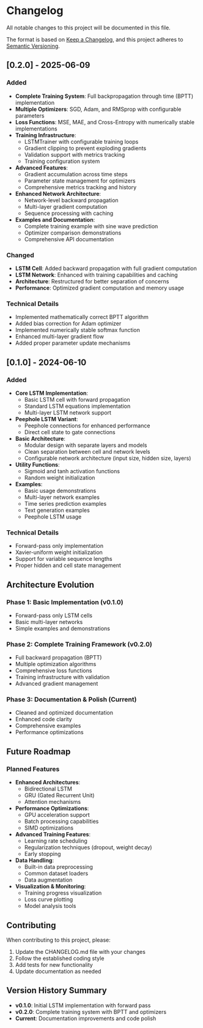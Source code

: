 # Changelog

All notable changes to this project will be documented in this file.

The format is based on [Keep a Changelog](https://keepachangelog.com/en/1.0.0/),
and this project adheres to [Semantic Versioning](https://semver.org/spec/v2.0.0.html).

## [0.2.0] - 2025-06-09

### Added
- **Complete Training System**: Full backpropagation through time (BPTT) implementation
- **Multiple Optimizers**: SGD, Adam, and RMSprop with configurable parameters
- **Loss Functions**: MSE, MAE, and Cross-Entropy with numerically stable implementations
- **Training Infrastructure**:
  - LSTMTrainer with configurable training loops
  - Gradient clipping to prevent exploding gradients
  - Validation support with metrics tracking
  - Training configuration system
- **Advanced Features**:
  - Gradient accumulation across time steps
  - Parameter state management for optimizers
  - Comprehensive metrics tracking and history
- **Enhanced Network Architecture**:
  - Network-level backward propagation
  - Multi-layer gradient computation
  - Sequence processing with caching
- **Examples and Documentation**:
  - Complete training example with sine wave prediction
  - Optimizer comparison demonstrations
  - Comprehensive API documentation

### Changed
- **LSTM Cell**: Added backward propagation with full gradient computation
- **LSTM Network**: Enhanced with training capabilities and caching
- **Architecture**: Restructured for better separation of concerns
- **Performance**: Optimized gradient computation and memory usage

### Technical Details
- Implemented mathematically correct BPTT algorithm
- Added bias correction for Adam optimizer
- Implemented numerically stable softmax function
- Enhanced multi-layer gradient flow
- Added proper parameter update mechanisms

## [0.1.0] - 2024-06-10

### Added
- **Core LSTM Implementation**:
  - Basic LSTM cell with forward propagation
  - Standard LSTM equations implementation
  - Multi-layer LSTM network support
- **Peephole LSTM Variant**:
  - Peephole connections for enhanced performance
  - Direct cell state to gate connections
- **Basic Architecture**:
  - Modular design with separate layers and models
  - Clean separation between cell and network levels
  - Configurable network architecture (input size, hidden size, layers)
- **Utility Functions**:
  - Sigmoid and tanh activation functions
  - Random weight initialization
- **Examples**:
  - Basic usage demonstrations
  - Multi-layer network examples
  - Time series prediction examples
  - Text generation examples
  - Peephole LSTM usage

### Technical Details
- Forward-pass only implementation
- Xavier-uniform weight initialization
- Support for variable sequence lengths
- Proper hidden and cell state management

## Architecture Evolution

### Phase 1: Basic Implementation (v0.1.0)
- Forward-pass only LSTM cells
- Basic multi-layer networks
- Simple examples and demonstrations

### Phase 2: Complete Training Framework (v0.2.0)
- Full backward propagation (BPTT)
- Multiple optimization algorithms
- Comprehensive loss functions
- Training infrastructure with validation
- Advanced gradient management

### Phase 3: Documentation & Polish (Current)
- Cleaned and optimized documentation
- Enhanced code clarity
- Comprehensive examples
- Performance optimizations

## Future Roadmap

### Planned Features
- **Enhanced Architectures**:
  - Bidirectional LSTM
  - GRU (Gated Recurrent Unit)
  - Attention mechanisms
- **Performance Optimizations**:
  - GPU acceleration support
  - Batch processing capabilities
  - SIMD optimizations
- **Advanced Training Features**:
  - Learning rate scheduling
  - Regularization techniques (dropout, weight decay)
  - Early stopping
- **Data Handling**:
  - Built-in data preprocessing
  - Common dataset loaders
  - Data augmentation
- **Visualization & Monitoring**:
  - Training progress visualization
  - Loss curve plotting
  - Model analysis tools

## Contributing

When contributing to this project, please:
1. Update the CHANGELOG.md file with your changes
2. Follow the established coding style
3. Add tests for new functionality
4. Update documentation as needed

## Version History Summary

- **v0.1.0**: Initial LSTM implementation with forward pass
- **v0.2.0**: Complete training system with BPTT and optimizers
- **Current**: Documentation improvements and code polish 